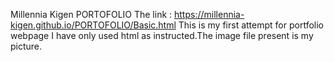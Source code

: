 Millennia Kigen
PORTOFOLIO
 The link : https://millennia-kigen.github.io/PORTOFOLIO/Basic.html
This is my first attempt for portfolio webpage
I have only used html as instructed.The image file present is my picture.
